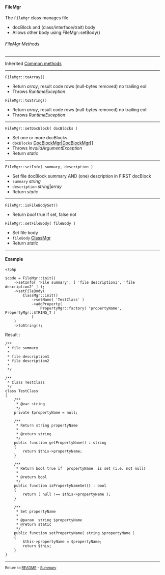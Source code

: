 [comment]: # (This file is part of PcGen, PHP Code Generation support package. Copyright 2020-21 Kjell-Inge Gustafsson, kigkonsult, All rights reserved, licence GPL 3.0)

#### FileMgr

The ```FileMgr``` class manages file

* docBlock and (class/interface/trait) body
* Allows other body using FileMgr::setBody()

###### FileMgr Methods

---
Inherited [Common methods]

---

```FileMgr::toArray() ```

* Return _array_, result code rows (null-bytes removed) no trailing eol
* Throws _RuntimeException_


```FileMgr::toString() ```

* Return _array_, result code rows (null-bytes removed) no trailing eol
* Throws _RuntimeException_

---

```FileMgr::setDocBlock( docBlocks ) ```

*  Set one or more docBlocks
* ```docBlocks``` [DocBlockMgr]|[DocBlockMgr]\[]
* Throws _InvalidArgumentException_
* Return _static_

---

```FileMgr::setInfo( summary, description ) ```

* Set file docBlock summary AND (one) description in FIRST docBlock
* ```summary``` _string_
* ```description``` _string_|_array_
* Return _static_

---

```FileMgr::isFileBodySet() ```

* Return _bool_ true if set, false not

```FileMgr::setFileBody( fileBody ) ```

* Set file body
* ```fileBody``` [ClassMgr]
* Return _static_

---
#### Example

```
<?php

$code = FileMgr::init()
    ->setInfo( 'File summary', [ 'file description1', 'file description2' ] );
    ->setFileBody(
        ClassMgr::init()
            ->setName( 'TestClass' )
            ->addProperty(
                PropertyMgr::factory( 'propertyName', PropertyMgr::STRING_T )
            )
    )
    ->toString();
```

Result :

```
/**
 * file summary
 *
 * file description1
 * file description2
 *
 */

/**
 * Class TestClass
 */
class TestClass
{
    /**
     * @var string
     */
    private $propertyName = null;

    /**
     * Return string propertyName
     *
     * @return string
     */
    public function getPropertyName() : string
    {
        return $this->propertyName;
    }

    /**
     * Return bool true if  propertyName  is set (i.e. not null)
     *
     * @return bool
     */
    public function isPropertyNameSet() : bool
    {
        return ( null !== $this->propertyName );
    }

    /**
     * Set propertyName
     *
     * @param  string $propertyName
     * @return static
     */
    public function setPropertyName( string $propertyName )
    {
        $this->propertyName = $propertyName;
        return $this;
    }
}
```

---
<small>Return to [README] - [Summary]</small>

[ClassMgr]:ClassMgr.md
[Common methods]:CommonMethods.md
[DocBlockMgr]:DocBlockMgr.md
[README]:../README.md
[Summary]:Summary.md
